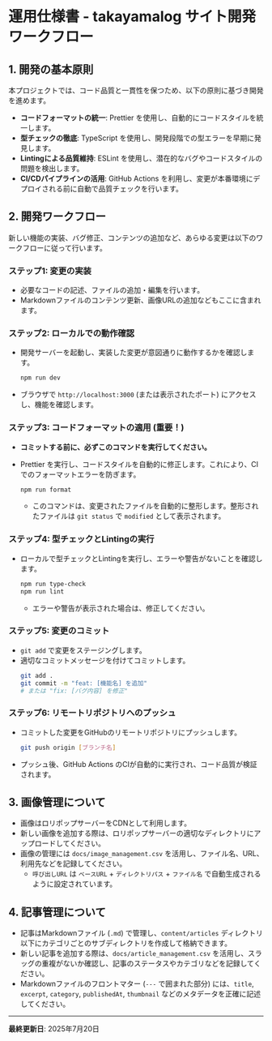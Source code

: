 # 運用仕様書 - takayamalog サイト開発ワークフロー

## 1. 開発の基本原則

本プロジェクトでは、コード品質と一貫性を保つため、以下の原則に基づき開発を進めます。

- **コードフォーマットの統一**: Prettier を使用し、自動的にコードスタイルを統一します。
- **型チェックの徹底**: TypeScript を使用し、開発段階での型エラーを早期に発見します。
- **Lintingによる品質維持**: ESLint を使用し、潜在的なバグやコードスタイルの問題を検出します。
- **CI/CDパイプラインの活用**: GitHub Actions を利用し、変更が本番環境にデプロイされる前に自動で品質チェックを行います。

## 2. 開発ワークフロー

新しい機能の実装、バグ修正、コンテンツの追加など、あらゆる変更は以下のワークフローに従って行います。

### ステップ1: 変更の実装

- 必要なコードの記述、ファイルの追加・編集を行います。
- Markdownファイルのコンテンツ更新、画像URLの追加などもここに含まれます。

### ステップ2: ローカルでの動作確認

- 開発サーバーを起動し、実装した変更が意図通りに動作するかを確認します。
  ```bash
  npm run dev
  ```
- ブラウザで `http://localhost:3000` (または表示されたポート) にアクセスし、機能を確認します。

### ステップ3: コードフォーマットの適用 (重要！)

- **コミットする前に、必ずこのコマンドを実行してください。**
- Prettier を実行し、コードスタイルを自動的に修正します。これにより、CIでのフォーマットエラーを防ぎます。
  ```bash
  npm run format
  ```

  - このコマンドは、変更されたファイルを自動的に整形します。整形されたファイルは `git status` で `modified` として表示されます。

### ステップ4: 型チェックとLintingの実行

- ローカルで型チェックとLintingを実行し、エラーや警告がないことを確認します。
  ```bash
  npm run type-check
  npm run lint
  ```

  - エラーや警告が表示された場合は、修正してください。

### ステップ5: 変更のコミット

- `git add` で変更をステージングします。
- 適切なコミットメッセージを付けてコミットします。
  ```bash
  git add .
  git commit -m "feat: [機能名] を追加"
  # または "fix: [バグ内容] を修正"
  ```

### ステップ6: リモートリポジトリへのプッシュ

- コミットした変更をGitHubのリモートリポジトリにプッシュします。
  ```bash
  git push origin [ブランチ名]
  ```
- プッシュ後、GitHub Actions のCIが自動的に実行され、コード品質が検証されます。

## 3. 画像管理について

- 画像はロリポップサーバーをCDNとして利用します。
- 新しい画像を追加する際は、ロリポップサーバーの適切なディレクトリにアップロードしてください。
- 画像の管理には `docs/image_management.csv` を活用し、ファイル名、URL、利用先などを記録してください。
  - `呼び出しURL` は `ベースURL` + `ディレクトリパス` + `ファイル名` で自動生成されるように設定されています。

## 4. 記事管理について

- 記事はMarkdownファイル (`.md`) で管理し、`content/articles` ディレクトリ以下にカテゴリごとのサブディレクトリを作成して格納できます。
- 新しい記事を追加する際は、`docs/article_management.csv` を活用し、スラッグの重複がないか確認し、記事のステータスやカテゴリなどを記録してください。
- Markdownファイルのフロントマター (`---` で囲まれた部分) には、`title`, `excerpt`, `category`, `publishedAt`, `thumbnail` などのメタデータを正確に記述してください。

---

**最終更新日**: 2025年7月20日
